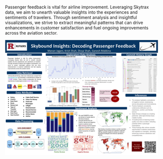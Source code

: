 Passenger feedback is vital for airline improvement. Leveraging Skytrax data, we aim to unearth valuable insights into the experiences and sentiments of travelers. Through sentiment analysis and insightful visualizations, we strive to extract meaningful patterns that can drive enhancements in customer satisfaction and fuel ongoing improvements across the aviation sector.

![Poster](Poster-1.png)
